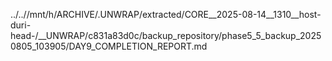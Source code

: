 ../..//mnt/h/ARCHIVE/.UNWRAP/extracted/CORE__2025-08-14__1310__host-duri-head-/__UNWRAP/c831a83d0c/backup_repository/phase5_5_backup_20250805_103905/DAY9_COMPLETION_REPORT.md
